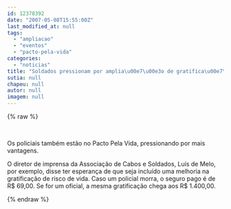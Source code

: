 ```yaml
---
id: 12378392
date: "2007-05-08T15:55:00Z"
last_modified_at: null
tags:
  - "ampliacao"
  - "eventos"
  - "pacto-pela-vida"
categories:
  - "noticias"
title: "Soldados pressionam por amplia\u00e7\u00e3o de gratifica\u00e7\u00f5es, no evento do Pacto Pela Vida"
sutia: null
chapeu: null
autor: null
imagem: null
---
```

{% raw %}
<p><p><br /></p>
<p><font face=\"&quot;Verdana&quot;\">Os policiais tamb&eacute;m est&atilde;o no Pacto Pela Vida, pressionando por mais vantagens.</font></p></p>
<p><p><font face=\"&quot;Verdana&quot;\">O&nbsp;diretor de imprensa da Associa&ccedil;&atilde;o de Cabos e Soldados, Lu&iacute;s de Melo, por exemplo, disse ter esperan&ccedil;a de que seja inclu&iacute;do uma melhoria na gratifica&ccedil;&atilde;o de risco de vida. Caso um policial morra, o seguro pago &eacute; de R$ 69,00. Se for um oficial, a mesma gratifica&ccedil;&atilde;o chega aos R$ 1.400,00.<br /></p>
<p></font></p> </p>
{% endraw %}